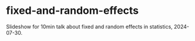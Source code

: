 # fixed-and-random-effects

Slideshow for 10min talk about fixed and random effects in statistics, 2024-07-30.
